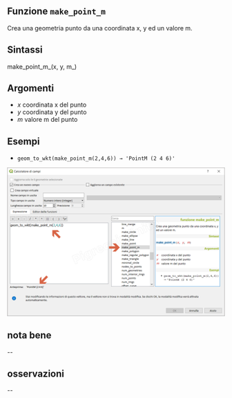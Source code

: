 ## Funzione `make_point_m`

Crea una geometria punto da una coordinata x, y ed un valore m.

## Sintassi

make_point_m_(x, y, m_)

## Argomenti

* _x_ coordinata x del punto
* _y_ coordinata y del punto
* _m_ valore m del punto

## Esempi

* `geom_to_wkt(make_point_m(2,4,6)) → 'PointM (2 4 6)'`

![](/img/geometria/make_point_m/make_point_m1.png)

## nota bene

--

## osservazioni

--
